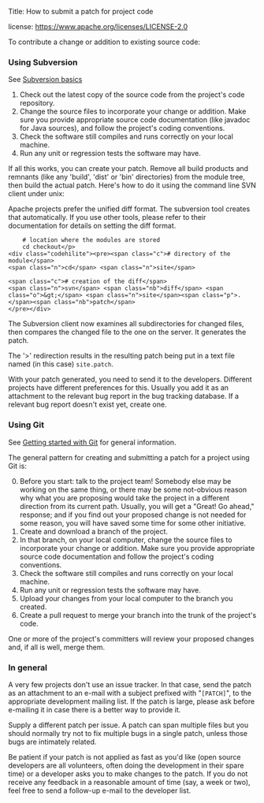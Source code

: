 Title: How to submit a patch for project code

license: https://www.apache.org/licenses/LICENSE-2.0

To contribute a change or addition to existing source code:

### Using Subversion ###

See [Subversion basics](svn-basics.html)

1. Check out the latest copy of the source code from the project's code repository.
2. Change the source files to incorporate your change or addition. Make sure you provide appropriate source code documentation (like javadoc for
Java sources), and follow the project's coding conventions.
3. Check the software still compiles and runs correctly on your local machine.
4. Run any unit or regression tests the software may have.

If all this works, you can create your patch. Remove all build products and remnants (like any 'build', 'dist' or 'bin' directories) from the module tree, then build the actual patch. Here's how to do it using the command line SVN client under unix:

Apache projects prefer the unified diff format. The subversion tool creates that automatically. If you use other tools, please refer to their documentation for details on setting the diff format.

```
    # location where the modules are stored
    cd checkout</p>
<div class="codehilite"><pre><span class="c"># directory of the module</span>
<span class="n">cd</span> <span class="n">site</span>

<span class="c"># creation of the diff</span>
<span class="n">svn</span> <span class="nb">diff</span> <span class="o">&gt;</span> <span class="n">site</span><span class="p">.</span><span class="nb">patch</span>
</pre></div>
```

The Subversion client now examines all subdirectories for changed files, then compares the changed file to the one on the server. It generates the
patch.

The '&gt;' redirection results in the resulting patch being put in a text file named (in this case) `site.patch`.

With your patch generated, you need to send it to the developers. Different projects have different preferences for this. Usually you add it as an attachment to the relevant bug report in the bug tracking database. If a relevant bug report doesn't exist yet, create one.

### Using Git ###

See [Getting started with Git](git-primer.html) for general information.

The general pattern for creating and submitting a patch for a project using Git is:

0. Before you start: talk to the project team! Somebody else may be working on the same thing, or there may be some not-obvious reason why what you are proposing would take the project in a different direction from its current path. Usually, you will get a "Great! Go ahead," response; and if you find out your proposed change is not needed for some reason, you will have saved some time for some other initiative.
1. Create and download a branch of the project.
2. In that branch, on your local computer, change the source files to incorporate your change or addition. Make sure you provide appropriate source code documentation and follow the project's coding conventions.
3. Check the software still compiles and runs correctly on your local machine.
4. Run any unit or regression tests the software may have.
5. Upload your changes from your local computer to the branch you created.
6. Create a pull request to merge your branch into the trunk of the project's code.

One or more of the project's committers will review your proposed changes and, if all is well, merge them.


### In general ###

A very few projects don't use an issue tracker. In that case, send the patch as an attachment to an e-mail with a subject prefixed with "<code>[PATCH]</code>", to the appropriate development mailing list. If the patch is large, please ask before e-mailing it in case there is a better way to provide it.

Supply a different patch per issue. A patch can span multiple files but you should normally try not to fix multiple bugs in a single patch, unless those bugs are intimately related.

Be patient if your patch is not applied as fast as you'd like (open source developers are all volunteers, often doing the development in their spare time) or a developer asks you to make changes to the patch. If you do not receive any feedback in a reasonable amount of time (say, a week or two), feel free to send a follow-up e-mail to the developer list.
